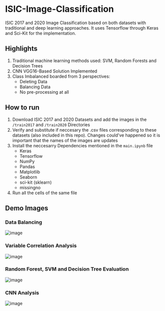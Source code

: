 # ISIC-Image-Classification
ISIC 2017 and 2020 Image Classification based on both datasets with traditional and deep learning approaches. It uses Tensorflow through Keras and Sci-Kit for the implementation.

## Highlights

1. Traditional  machine learning methods used: SVM, Random Forests and Decision Trees
2. CNN VGG16-Based Solution Implemented
3. Class Imbalanced boarded from 3 perspectives:
    - Deleting Data
    - Balancing Data
    - No pre-processing at all

## How to run
1. Download ISIC 2017 and 2020 Datasets and add the images in the `/train2017` and `/train2020` Directories
2. Verify and substitute if neccesary the .csv files corresponding to these datasets (also included in this repo). Changes could've happened so it is important that the names of the images are updates
3. Install the neccesarry Dependencies mentioned in the `main.ipynb` file
    - Keras
    - Tensorflow
    - NumPy
    - Pandas
    - Matplotlib
    - Seaborn
    - sci-kit (sklearn)
    - missingno 
4. Run all the cells of the same file

## Demo Images

### Data Balancing
![image](https://user-images.githubusercontent.com/87340855/218802198-f0bb4049-7d93-4013-b6c2-e4a4c42212f0.png)

### Variable Correlation Analysis
![image](https://user-images.githubusercontent.com/87340855/218802374-ac3d2615-e07b-4db9-9d94-23cd8eb98165.png)

### Random Forest, SVM and Decision Tree Evaluation
![image](https://user-images.githubusercontent.com/87340855/218802628-4a164d57-090f-4f76-b666-e910c0185aca.png)

### CNN Analysis
![image](https://user-images.githubusercontent.com/87340855/218802799-bc888e22-e229-4be0-89af-b8a7e4a09483.png)
